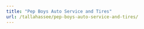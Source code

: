 ```yaml
---
title: "Pep Boys Auto Service and Tires"
url: /tallahassee/pep-boys-auto-service-and-tires/
---
```

